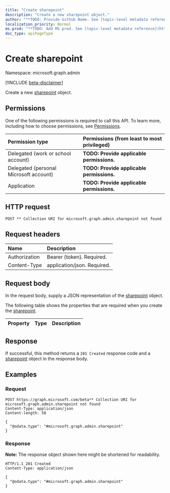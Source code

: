 ```yaml
---
title: "Create sharepoint"
description: "Create a new sharepoint object."
author: "**TODO: Provide Github Name. See [topic-level metadata reference](https://msgo.azurewebsites.net/add/document/guidelines/metadata.html#topic-level-metadata)**"
localization_priority: Normal
ms.prod: "**TODO: Add MS prod. See [topic-level metadata reference](https://msgo.azurewebsites.net/add/document/guidelines/metadata.html#topic-level-metadata)**"
doc_type: apiPageType
---
```


# Create sharepoint
Namespace: microsoft.graph.admin

[!INCLUDE [beta-disclaimer](../../includes/beta-disclaimer.md)]

Create a new [sharepoint](../resources/admin-sharepoint.md) object.

## Permissions
One of the following permissions is required to call this API. To learn more, including how to choose permissions, see [Permissions](/graph/permissions-reference).

|Permission type|Permissions (from least to most privileged)|
|:---|:---|
|Delegated (work or school account)|**TODO: Provide applicable permissions.**|
|Delegated (personal Microsoft account)|**TODO: Provide applicable permissions.**|
|Application|**TODO: Provide applicable permissions.**|

## HTTP request

<!-- {
  "blockType": "ignored"
}
-->
``` http
POST ** Collection URI for microsoft.graph.admin.sharepoint not found
```

## Request headers
|Name|Description|
|:---|:---|
|Authorization|Bearer {token}. Required.|
|Content-Type|application/json. Required.|

## Request body
In the request body, supply a JSON representation of the [sharepoint](../resources/admin-sharepoint.md) object.

The following table shows the properties that are required when you create the [sharepoint](../resources/admin-sharepoint.md).

|Property|Type|Description|
|:---|:---|:---|



## Response

If successful, this method returns a `201 Created` response code and a [sharepoint](../resources/admin-sharepoint.md) object in the response body.

## Examples

### Request
<!-- {
  "blockType": "request",
  "name": "create_sharepoint_from_"
}
-->
``` http
POST https://graph.microsoft.com/beta** Collection URI for microsoft.graph.admin.sharepoint not found
Content-Type: application/json
Content-length: 58

{
  "@odata.type": "#microsoft.graph.admin.sharepoint"
}
```


### Response
**Note:** The response object shown here might be shortened for readability.
<!-- {
  "blockType": "response",
  "truncated": true,
  "@odata.type": "microsoft.graph.admin.sharepoint"
}
-->
``` http
HTTP/1.1 201 Created
Content-Type: application/json

{
  "@odata.type": "#microsoft.graph.admin.sharepoint"
}
```

